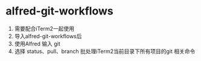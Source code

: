 # alfred-git-workflows
 1. 需要配合iTerm2一起使用
 2. 导入alfred-git-workflows后
 3. 使用Alfred 输入 git  
 4. 选择 status、pull、branch 批处理iTerm2当前目录下所有项目的git 相关命令
